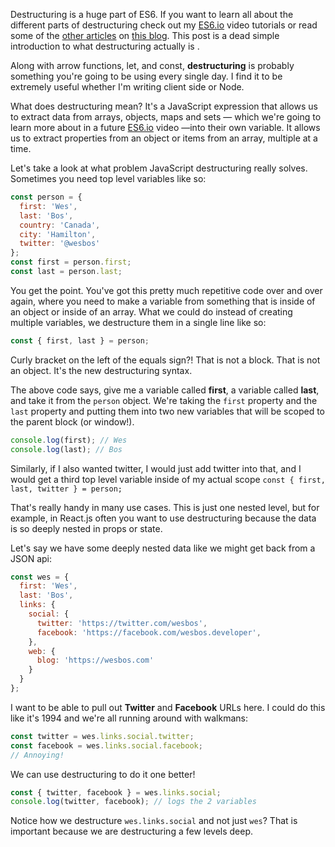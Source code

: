 Destructuring is a huge part of ES6. If you want to learn all about the different parts of destructuring check out my [ES6.io](https://ES6.io) video tutorials or read some of the [other articles](http://wesbos.com/destructuring-default-values/) on [this blog](http://wesbos.com/destructuring-renaming/). This post is a dead simple introduction to what destructuring actually is .

Along with arrow functions, let, and const, **destructuring** is probably something you're going to be using every single day. I find it to be extremely useful whether I'm writing client side or Node. 

What does destructuring mean? It's a JavaScript expression that allows us to extract data from arrays, objects, maps and sets — which we're going to learn more about in a future [ES6.io](https://ES6.io) video —into their own variable. It allows us to extract properties from an object or items from an array, multiple at a time.

Let's take a look at what problem JavaScript destructuring really solves. Sometimes you need top level variables like so:


```js
const person = {
  first: 'Wes',
  last: 'Bos',
  country: 'Canada',
  city: 'Hamilton',
  twitter: '@wesbos'
};
const first = person.first;
const last = person.last;
```

You get the point. You've got this pretty much repetitive code over and over again, where you need to make a variable from something that is inside of an object or inside of an array. What we could do instead of creating multiple variables, we destructure them in a single line like so:

```js
const { first, last } = person;
```

Curly bracket on the left of the equals sign?! That is not a block. That is not an object. It's the new destructuring syntax.

The above code says, give me a variable called **first**, a variable called **last**, and take it from the `person` object. We're taking the `first` property and the `last` property and putting them into two new variables that will be scoped to the parent block (or window!). 

```js
console.log(first); // Wes
console.log(last); // Bos
```

Similarly, if I also wanted twitter, I would just add twitter into that, and I would get a third top level variable inside of my actual scope `const { first, last, twitter } = person;`

That's really handy in many use cases. This is just one nested level, but for example, in React.js often you want to use destructuring because the data is so deeply nested in props or state. 

Let's say we have some deeply nested data like we might get back from a JSON api:

```js
const wes = {
  first: 'Wes',
  last: 'Bos',
  links: {
    social: {
      twitter: 'https://twitter.com/wesbos',
      facebook: 'https://facebook.com/wesbos.developer',
    },
    web: {
      blog: 'https://wesbos.com'
    }
  }
};
```

I want to be able to pull out **Twitter** and **Facebook** URLs here. I could do this like it's 1994 and we're all running around with walkmans:

```js
const twitter = wes.links.social.twitter;
const facebook = wes.links.social.facebook;
// Annoying!
```

We can use destructuring to do it one better! 

```js
const { twitter, facebook } = wes.links.social;
console.log(twitter, facebook); // logs the 2 variables 
```

Notice how we destructure `wes.links.social` and not just `wes`? That is important because we are destructuring a few levels deep. 
